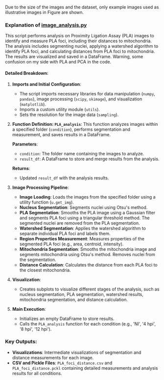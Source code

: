 Due to the size of the images and the dataset, only example images used as illustrative images in Figure are shown.



### Explanation of [image_analysis.py](https://github.com/leclercsimon74/2024_mito-HSV_paper/blob/main/Figure%204/PLA/image_analysis.py)

This script performs analysis on Proximity Ligation Assay (PLA) images to identify and measure PLA foci, including their distances to mitochondria. The analysis includes segmenting nuclei, applying a watershed algorithm to identify PLA foci, and calculating distances from PLA foci to mitochondria. The results are visualized and saved in a DataFrame. Warning, some confusion on my side with PLA and PCA in the code.

#### Detailed Breakdown:

1. **Imports and Initial Configuration**:
   - The script imports necessary libraries for data manipulation (`numpy`, `pandas`), image processing (`scipy`, `skimage`), and visualization (`matplotlib`).
   - Imports a custom utility module (`utils`).
   - Sets the resolution for the image data (`sampling`).

2. **Function Definition: `PLA_analysis`**:
   This function analyzes images within a specified folder (`condition`), performs segmentation and measurement, and saves results in a DataFrame.

   **Parameters**:
   - `condition`: The folder name containing the images to analyze.
   - `result_df`: A DataFrame to store and merge results from the analysis.

   **Returns**:
   - Updated `result_df` with the analysis results.

3. **Image Processing Pipeline**:
   - **Image Loading**: Loads the images from the specified folder using a utility function (`u.get_img`).
   - **Nucleus Segmentation**: Segments nuclei using Otsu's method.
   - **PLA Segmentation**: Smooths the PLA image using a Gaussian filter and segments PLA foci using a triangular threshold method. The segmented nuclei are removed from the PLA segmentation.
   - **Watershed Segmentation**: Applies the watershed algorithm to separate individual PLA foci and labels them.
   - **Region Properties Measurement**: Measures properties of the segmented PLA foci (e.g., area, centroid, intensity).
   - **Mitochondria Segmentation**: Smooths the mitochondria image and segments mitochondria using Otsu's method. Removes nuclei from the segmentation.
   - **Distance Calculation**: Calculates the distance from each PLA foci to the closest mitochondria.

4. **Visualization**:
   - Creates subplots to visualize different stages of the analysis, such as nucleus segmentation, PLA segmentation, watershed results, mitochondria segmentation, and distance calculation.


5. **Main Execution**:
   - Initializes an empty DataFrame to store results.
   - Calls the `PLA_analysis` function for each condition (e.g., 'NI', '4 hpi', '8 hpi', '12 hpi').


### Key Outputs:
- **Visualizations**: Intermediate visualizations of segmentation and distance measurements for each image.
- **CSV and Pickle Files**: `PLA_foci_distance.csv` and `PLA_foci_distance.pckl` containing detailed measurements and analysis results for all conditions.


